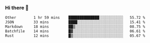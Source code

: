 ### Hi there 👋

<!--
**WShiBin/WShiBin** is a ✨ _special_ ✨ repository because its `README.md` (this file) appears on your GitHub profile.

Here are some ideas to get you started:

- 🔭 I’m currently working on ...
- 🌱 I’m currently learning ...
- 👯 I’m looking to collaborate on ...
- 🤔 I’m looking for help with ...
- 💬 Ask me about ...
- 📫 How to reach me: ...
- 😄 Pronouns: ...
- ⚡ Fun fact: ...
-->

<!--START_SECTION:waka-->

```txt
Other        1 hr 59 mins    ██████████████░░░░░░░░░░░   55.72 %
JSON         33 mins         ████░░░░░░░░░░░░░░░░░░░░░   15.41 %
Markdown     18 mins         ██▒░░░░░░░░░░░░░░░░░░░░░░   08.75 %
Batchfile    14 mins         █▓░░░░░░░░░░░░░░░░░░░░░░░   06.61 %
Rust         12 mins         █▒░░░░░░░░░░░░░░░░░░░░░░░   05.67 %
```

<!--END_SECTION:waka-->
